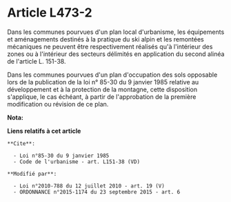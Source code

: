 # Article L473-2

Dans les communes pourvues d'un plan local d'urbanisme, les équipements et aménagements destinés à la pratique du ski alpin
et les remontées mécaniques ne peuvent être respectivement réalisés qu'à l'intérieur des zones ou à l'intérieur des secteurs
délimités en application du second alinéa de l'article L. 151-38. 

Dans les communes pourvues d'un plan d'occupation des sols opposable lors de la publication de la loi n° 85-30 du 9 janvier
1985 relative au développement et à la protection de la montagne, cette disposition s'applique, le cas échéant, à partir de
l'approbation de la première modification ou révision de ce plan.

**Nota:**



**Liens relatifs à cet article**

	**Cite**:

	  - Loi n°85-30 du 9 janvier 1985
	  - Code de l'urbanisme - art. L151-38 (VD)

	**Modifié par**:

	  - Loi n°2010-788 du 12 juillet 2010 - art. 19 (V)
	  - ORDONNANCE n°2015-1174 du 23 septembre 2015 - art. 6

